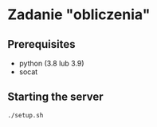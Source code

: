 # Zadanie "obliczenia"

## Prerequisites

- python (3.8 lub 3.9)
- socat

## Starting the server

```sh
./setup.sh
```
